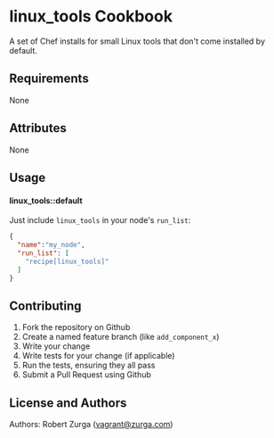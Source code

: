 linux_tools Cookbook
====================
A set of Chef installs for small Linux tools that don't come installed by default.

Requirements
------------
None

Attributes
----------
None

Usage
-----
#### linux_tools::default

Just include `linux_tools` in your node's `run_list`:

```json
{
  "name":"my_node",
  "run_list": [
    "recipe[linux_tools]"
  ]
}
```

Contributing
------------

1. Fork the repository on Github
2. Create a named feature branch (like `add_component_x`)
3. Write your change
4. Write tests for your change (if applicable)
5. Run the tests, ensuring they all pass
6. Submit a Pull Request using Github

License and Authors
-------------------
Authors: Robert Zurga (vagrant@zurga.com)
